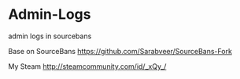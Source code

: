 # Admin-Logs
admin logs in sourcebans

Base on SourceBans
https://github.com/Sarabveer/SourceBans-Fork

My Steam
http://steamcommunity.com/id/_xQy_/
